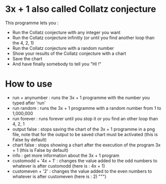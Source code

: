 # 3x + 1 also called Collatz conjecture

This programme lets you :

- Run the Collatz conjecture with any integer you want
- Run the Collatz conjecture infinitly (or until you find another loop than the 4, 2, 1)
- Run the Collatz conjecture with a random number
- Show your results of the Collatz conjecture with a chart
- Save the chart
- And have finally somebody to tell you "HI !"

# How to use

- run + anynumber : runs the 3x + 1 programme with the number you typed after 'run'
- run random : runs the 3x + 1 programme with a random number from 1 to 1,000,000
- run forever : runs forever until you stop it or you find an other loop than 4, 2, 1
- output false : stops saving the chart of the 3x + 1 programme in a png file, note that for the output to be saved chart must be activated (this is False by default)
- chart false : stops showing a chart after the execution of the program 3x + 1 (this is False by default)
- info : get more information about the 3x + 1 program   
- customodd + '4x + 1' : changes the value added to the odd numbers to whatever is after customodd (here is : 4x + 1)
- customeven + '2' : changes the value added to the even numbers to whatever is after customeven (here is : 2)
""")
